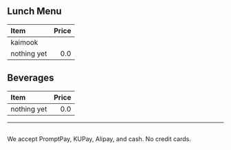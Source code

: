 ## Lunch Menu

| Item                                   | Price |
|:---------------------------------------|------:|
| kaimook
| nothing yet                            |  0.0  |

## Beverages

| Item                                   | Price |
|:---------------------------------------|------:|
| nothing yet                            |  0.0  |

---

##

We accept PromptPay, KUPay, Alipay, and cash. No credit cards.